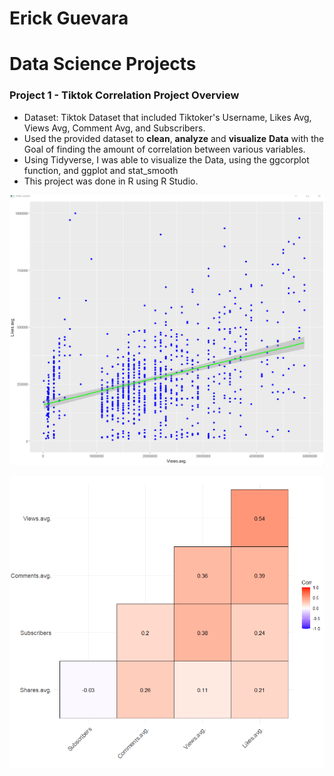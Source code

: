 # Erick Guevara

# Data Science Projects
### Project 1 - Tiktok Correlation Project Overview
* Dataset: Tiktok Dataset that included Tiktoker's Username, Likes Avg, Views Avg, Comment Avg, and Subscribers.
* Used the provided dataset to **clean**, **analyze** and **visualize** **Data** with the Goal of finding the amount of correlation between various variables.
* Using Tidyverse, I was able to visualize the Data, using the ggcorplot function, and ggplot and stat_smooth
* This project was done in R using R Studio. 

![alt text](https://github.com/Erickg1129/erickg1129.github.io/blob/main/images/geom_point.png)

![alt text](https://github.com/Erickg1129/erickg1129.github.io/blob/main/images/ggcor.png)


